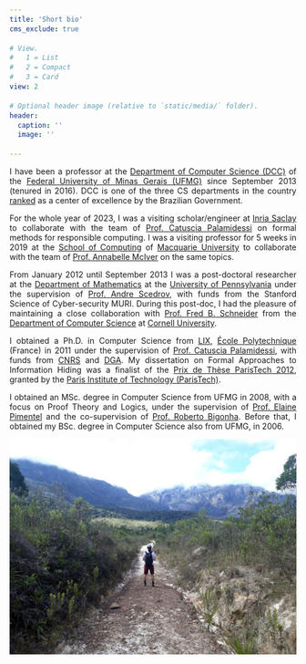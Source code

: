 ```yaml
---
title: 'Short bio'
cms_exclude: true

# View.
#   1 = List
#   2 = Compact
#   3 = Card
view: 2

# Optional header image (relative to `static/media/` folder).
header:
  caption: ''
  image: ''

---
```


<div style="text-align: justify"> 

I have been a professor at the [Department of Computer Science (DCC)](http://www.dcc.ufmg.br/) of the [Federal University of Minas Gerais (UFMG)](http://www.ufmg.br) since September 2013 (tenured in 2016). DCC is one of the three CS departments in the country [ranked](http://trienal.capes.gov.br/?page_id=100) as a center of excellence by the Brazilian Government.
<!-- {style="text-align: justify;"} -->

For the whole year of 2023, I was a visiting scholar/engineer at [Inria Saclay](https://www.inria.fr/en/inria-saclay-centre) to collaborate with the team of [Prof. Catuscia Palamidessi](http://www.lix.polytechnique.fr/~catuscia/) on formal methods for responsible computing. I was a visiting professor for 5 weeks in 2019 at the [School of Computing](https://researchers.mq.edu.au/en/organisations/school-of-computing) of [Macquarie University](https://researchers.mq.edu.au/en/) to collaborate with the team of [Prof. Annabelle McIver](https://researchers.mq.edu.au/en/persons/annabelle-mciver) on the same topics.
<!-- {style="text-align: justify;"} -->

From January 2012 until September 2013 I was a post-doctoral researcher at the [Department of Mathematics](https://www.math.upenn.edu/) at the [University of Pennsylvania](https://www.upenn.edu/) under the supervision of [Prof. Andre Scedrov](https://www.cis.upenn.edu/~scedrov/), with funds from the Stanford Science of Cyber-security MURI. During this post-doc, I had the pleasure of maintaining a close collaboration with [Prof. Fred B. Schneider](http://www.cs.cornell.edu/fbs/) from the [Department of Computer Science](https://www.cs.cornell.edu/) at [Cornell University](https://www.cornell.edu/).
<!-- {style="text-align: justify;"} -->

I obtained a Ph.D. in Computer Science from [LIX](https://www.lix.polytechnique.fr/), [École Polytechnique](http://www.polytechnique.fr/) (France) in 2011 under the supervision of [Prof. Catuscia Palamidessi](http://www.lix.polytechnique.fr/~catuscia/), with funds from [CNRS](https://www.cnrs.fr/) and [DGA](https://www.defense.gouv.fr/dga). My dissertation on Formal Approaches to Information Hiding was a finalist of the [Prix de Thèse ParisTech 2012](https://www.espci.psl.eu/?page=article-print&id_article=4022), granted by the [Paris Institute of Technology (ParisTech)](https://paristech.fr/).
<!-- {style="text-align: justify;"} -->

I obtained an MSc. degree in Computer Science from UFMG in 2008, with a focus on Proof Theory and Logics, under the supervision of [Prof. Elaine Pimentel](https://sites.google.com/site/elainepimentel/) and the co-supervision of [Prof. Roberto Bigonha](https://homepages.dcc.ufmg.br/~bigonha/). Before that, I obtained my BSc. degree in Computer Science also from UFMG, in 2006.
<!-- {style="text-align: justify;"} -->

</div>

![](images/journey.jpg "Santuário do Caraça, MG")